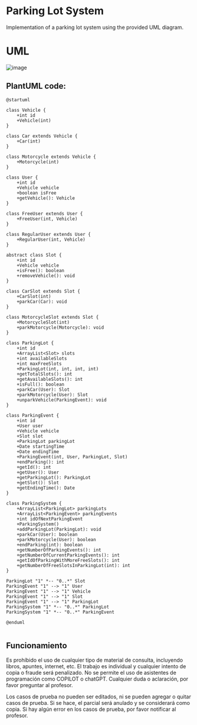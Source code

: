 # Parking Lot System

Implementation of a parking lot system using the provided UML diagram.

# UML
![image](https://github.com/user-attachments/assets/33c5d9d4-2bd7-486c-bada-5b0cf3953ff8)

   
## PlantUML code:

```plantuml
@startuml

class Vehicle {
    +int id
    +Vehicle(int)
}

class Car extends Vehicle {
    +Car(int)
}

class Motorcycle extends Vehicle {
    +Motorcycle(int)
}

class User {
    +int id
    +Vehicle vehicle
    +boolean isFree
    +getVehicle(): Vehicle
}

class FreeUser extends User {
    +FreeUser(int, Vehicle)
}

class RegularUser extends User {
    +RegularUser(int, Vehicle)
}

abstract class Slot {
    +int id
    +Vehicle vehicle
    +isFree(): boolean
    +removeVehicle(): void
}

class CarSlot extends Slot {
    +CarSlot(int)
    +parkCar(Car): void
}

class MotorcycleSlot extends Slot {
    +MotorcycleSlot(int)
    +parkMotorcycle(Motorcycle): void
}

class ParkingLot {
    +int id
    +ArrayList<Slot> slots
    +int availableSlots
    +int maxFreeSlots
    +ParkingLot(int, int, int, int)
    +getTotalSlots(): int
    +getAvailableSlots(): int
    +isFull(): boolean
    +parkCar(User): Slot
    +parkMotorcycle(User): Slot
    +unparkVehicle(ParkingEvent): void
}

class ParkingEvent {
    +int id
    +User user
    +Vehicle vehicle
    +Slot slot
    +ParkingLot parkingLot
    +Date startingTime
    +Date endingTime
    +ParkingEvent(int, User, ParkingLot, Slot)
    +endParking(): int
    +getId(): int
    +getUser(): User
    +getParkingLot(): ParkingLot
    +getSlot(): Slot
    +getEndingTime(): Date
}

class ParkingSystem {
    +ArrayList<ParkingLot> parkingLots
    +ArrayList<ParkingEvent> parkingEvents
    +int idOfNextParkingEvent
    +ParkingSystem()
    +addParkingLot(ParkingLot): void
    +parkCar(User): boolean
    +parkMotorcycle(User): boolean
    +endParking(int): boolean
    +getNumberOfParkingEvents(): int
    +getNumberOfCurrentParkingEvents(): int
    +getIdOfParkingWithMoreFreeSlots(): int
    +getNumberOfFreeSlotsInParkingLot(int): int
}

ParkingLot "1" *-- "0..*" Slot
ParkingEvent "1" --> "1" User
ParkingEvent "1" --> "1" Vehicle
ParkingEvent "1" --> "1" Slot
ParkingEvent "1" --> "1" ParkingLot
ParkingSystem "1" *-- "0..*" ParkingLot
ParkingSystem "1" *-- "0..*" ParkingEvent

@enduml


```

## Funcionamiento
Es prohíbido el uso de cualquier tipo de material de consulta, incluyendo libros, apuntes, internet, etc. El trabajo es individual y cualquier intento de copia o fraude será penalizado. No se permite el uso de asistentes de programación como COPILOT o chatGPT. Cualquier duda o aclaración, por favor preguntar al profesor.   
   
Los casos de prueba no pueden ser editados, ni se pueden agregar o quitar casos de prueba. Si se hace, el parcial será anulado y se considerará como copia. Si hay algún error en los casos de prueba, por favor notificar al profesor.

